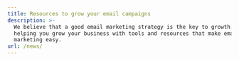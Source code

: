 ```yaml
---
title: Resources to grow your email campaigns
description: >-
  We believe that a good email marketing strategy is the key to growth. So we’re
  helping you grow your business with tools and resources that make email
  marketing easy.
url: /news/
---
```

